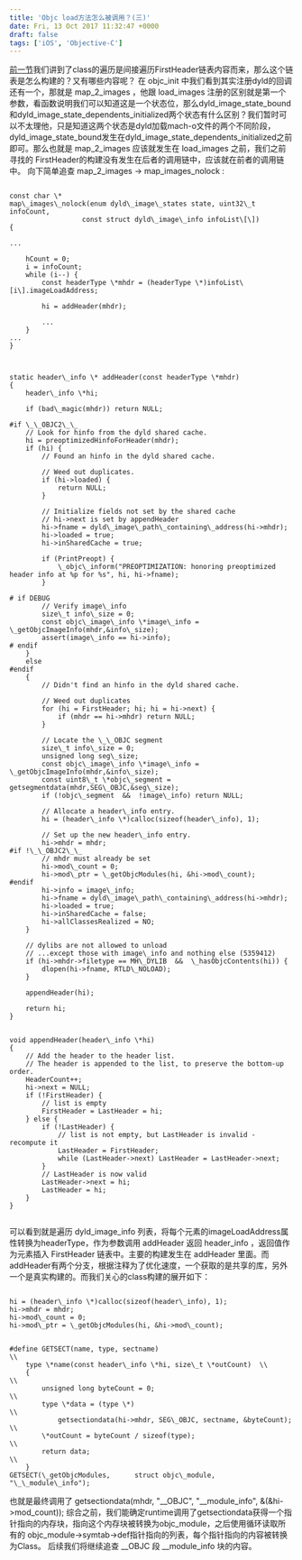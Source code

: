 ```yaml
---
title: 'Objc load方法怎么被调用？(三)'
date: Fri, 13 Oct 2017 11:32:47 +0000
draft: false
tags: ['iOS', 'Objective-C']
---
```


[前一节](http://www.karsa.info/blog/?p=395)我们讲到了class的遍历是间接遍历FirstHeader链表内容而来，那么这个链表是怎么构建的？又有哪些内容呢？ 在 objc\_init 中我们看到其实注册dyld的回调还有一个，那就是 map\_2\_images ，他跟 load\_images 注册的区别就是第一个参数，看函数说明我们可以知道这是一个状态位，那么dyld\_image\_state\_bound和dyld\_image\_state\_dependents\_initialized两个状态有什么区别？我们暂时可以不太理他，只是知道这两个状态是dyld加载mach-o文件的两个不同阶段，dyld\_image\_state\_bound发生在dyld\_image\_state\_dependents\_initialized之前即可。那么也就是 map\_2\_images 应该就发生在 load\_images 之前，我们之前寻找的 FirstHeader的构建没有发生在后者的调用链中，应该就在前者的调用链中。 向下简单追查 map\_2\_images -> map\_images\_nolock :
```

const char \*
map\_images\_nolock(enum dyld\_image\_states state, uint32\_t infoCount,
                  const struct dyld\_image\_info infoList\[\])
{

...

    hCount = 0;
    i = infoCount;
    while (i--) {
        const headerType \*mhdr = (headerType \*)infoList\[i\].imageLoadAddress;

        hi = addHeader(mhdr);
        
        ...
    }
...
}



static header\_info \* addHeader(const headerType \*mhdr)
{
    header\_info \*hi;

    if (bad\_magic(mhdr)) return NULL;

#if \_\_OBJC2\_\_
    // Look for hinfo from the dyld shared cache.
    hi = preoptimizedHinfoForHeader(mhdr);
    if (hi) {
        // Found an hinfo in the dyld shared cache.

        // Weed out duplicates.
        if (hi->loaded) {
            return NULL;
        }

        // Initialize fields not set by the shared cache
        // hi->next is set by appendHeader
        hi->fname = dyld\_image\_path\_containing\_address(hi->mhdr);
        hi->loaded = true;
        hi->inSharedCache = true;

        if (PrintPreopt) {
            \_objc\_inform("PREOPTIMIZATION: honoring preoptimized header info at %p for %s", hi, hi->fname);
        }

# if DEBUG
        // Verify image\_info
        size\_t info\_size = 0;
        const objc\_image\_info \*image\_info = \_getObjcImageInfo(mhdr,&info\_size);
        assert(image\_info == hi->info);
# endif
    }
    else 
#endif
    {
        // Didn't find an hinfo in the dyld shared cache.

        // Weed out duplicates
        for (hi = FirstHeader; hi; hi = hi->next) {
            if (mhdr == hi->mhdr) return NULL;
        }

        // Locate the \_\_OBJC segment
        size\_t info\_size = 0;
        unsigned long seg\_size;
        const objc\_image\_info \*image\_info = \_getObjcImageInfo(mhdr,&info\_size);
        const uint8\_t \*objc\_segment = getsegmentdata(mhdr,SEG\_OBJC,&seg\_size);
        if (!objc\_segment  &&  !image\_info) return NULL;

        // Allocate a header\_info entry.
        hi = (header\_info \*)calloc(sizeof(header\_info), 1);

        // Set up the new header\_info entry.
        hi->mhdr = mhdr;
#if !\_\_OBJC2\_\_
        // mhdr must already be set
        hi->mod\_count = 0;
        hi->mod\_ptr = \_getObjcModules(hi, &hi->mod\_count);
#endif
        hi->info = image\_info;
        hi->fname = dyld\_image\_path\_containing\_address(hi->mhdr);
        hi->loaded = true;
        hi->inSharedCache = false;
        hi->allClassesRealized = NO;
    }

    // dylibs are not allowed to unload
    // ...except those with image\_info and nothing else (5359412)
    if (hi->mhdr->filetype == MH\_DYLIB  &&  \_hasObjcContents(hi)) {
        dlopen(hi->fname, RTLD\_NOLOAD);
    }

    appendHeader(hi);
    
    return hi;
}


void appendHeader(header\_info \*hi)
{
    // Add the header to the header list. 
    // The header is appended to the list, to preserve the bottom-up order.
    HeaderCount++;
    hi->next = NULL;
    if (!FirstHeader) {
        // list is empty
        FirstHeader = LastHeader = hi;
    } else {
        if (!LastHeader) {
            // list is not empty, but LastHeader is invalid - recompute it
            LastHeader = FirstHeader;
            while (LastHeader->next) LastHeader = LastHeader->next;
        }
        // LastHeader is now valid
        LastHeader->next = hi;
        LastHeader = hi;
    }
}


```
可以看到就是遍历 dyld\_image\_info 列表，将每个元素的imageLoadAddress属性转换为headerType，作为参数调用 addHeader 返回 header\_info ，返回值作为元素插入 FirstHeader 链表中。主要的构建发生在 addHeader 里面。而addHeader有两个分支，根据注释为了优化速度，一个获取的是共享的库，另外一个是真实构建的。而我们关心的class构建的展开如下：
```

hi = (header\_info \*)calloc(sizeof(header\_info), 1);
hi->mhdr = mhdr;
hi->mod\_count = 0;
hi->mod\_ptr = \_getObjcModules(hi, &hi->mod\_count);


#define GETSECT(name, type, sectname)                                   \\
    type \*name(const header\_info \*hi, size\_t \*outCount)  \\
    {                                                                   \\
        unsigned long byteCount = 0;                                    \\
        type \*data = (type \*)                                           \\
            getsectiondata(hi->mhdr, SEG\_OBJC, sectname, &byteCount);   \\
        \*outCount = byteCount / sizeof(type);                           \\
        return data;                                                    \\
    }
GETSECT(\_getObjcModules,      struct objc\_module, "\_\_module\_info");

```
也就是最终调用了 getsectiondata(mhdr, "\_\_OBJC", "\_\_module\_info", &(&hi->mod\_count)); 综合之前，我们能确定runtime调用了getsectiondata获得一个指针指向的内存块，指向这个内存块被转换为objc\_module，之后使用循环读取所有的 objc\_module->symtab->def指针指向的列表，每个指针指向的内容被转换为Class。 后续我们将继续追查 \_\_OBJC 段 \_\_module\_info 块的内容。